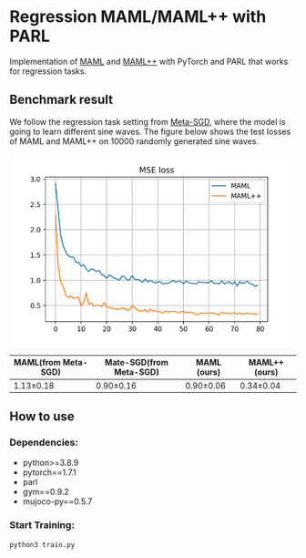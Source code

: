 # Regression MAML/MAML++ with PARL
Implementation of [MAML](https://arxiv.org/abs/1703.03400) and [MAML++](https://arxiv.org/abs/1810.09502) with PyTorch and PARL that works for regression tasks. 

## Benchmark result

We follow the regression task setting from [Meta-SGD](https://arxiv.org/pdf/1707.09835.pdf), where the model is going to learn different sine waves. The figure below shows the test losses of MAML and MAML++ on 10000 randomly generated sine waves.

<p align="center">
<img src=".benchmark/loss.png" alt="result"/>
</p>

| MAML(from Meta-SGD) | Mate-SGD(from Meta-SGD) | MAML (ours) | MAML++ (ours)|
| --- | --- | --- | --- |
| 1.13&plusmn;0.18 |0.90&plusmn;0.16|  0.90&plusmn;0.06 | 0.34&plusmn;0.04 |

## How to use

### Dependencies:

+ python>=3.8.9
+ pytorch==1.7.1
+ parl
+ gym==0.9.2
+ mujoco-py==0.5.7

### Start Training:

~~~
python3 train.py
~~~

